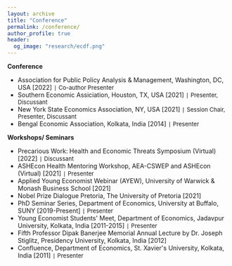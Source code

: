 ```yaml
---
layout: archive
title: "Conference"
permalink: /conference/
author_profile: true
header:
  og_image: "research/ecdf.png"
---
```


**Conference**
- Association for Public Policy Analysis & Management, Washington, DC, USA [2022] `|` <span style="font-size:13px;"> Co-author Presenter </span>
- Southern Economic Assiciation, Houston, TX, USA [2021]  `|` <span style="font-size:13px;"> Presenter, Discussant </span>
- New York State Economics Association, NY, USA [2021] `|` <span style="font-size:13px;"> Session Chair, Presenter, Discussant </span>
- Bengal Economic Association, Kolkata, India [2014]  `|` <span style="font-size:13px;"> Presenter </span>

**Workshops/ Seminars**
- Precarious Work: Health and Economic Threats Symposium (Virtual) [2022] `|` <span style="font-size:13px;"> Discussant </span>
- ASHEcon Health Mentoring Workshop, AEA-CSWEP and ASHEcon (Virtual) [2021] `|` <span style="font-size:13px;"> Presenter </span>
- Applied Young Economist Webinar (AYEW), University of Warwick & Monash Business School [2021]
- Nobel Prize Dialogue Pretoria, The University of Pretoria [2021]
- PhD Seminar Series, Department of Economics, University at Buffalo, SUNY [2019-Present] `|` <span style="font-size:13px;"> Presenter </span>
- Young Economist Students' Meet, Department of Economics, Jadavpur University, Kolkata, India [2011-2015] `|` <span style="font-size:13px;"> Presenter </span>
- Fifth Professor Dipak Banerjee Memorial Annual Lecture by Dr. Joseph Stiglitz, Presidency University, Kolkata, India [2012]
- Confluence, Department of Economics, St. Xavier's University, Kolkata, India [2011] `|` <span style="font-size:13px;"> Presenter </span>



